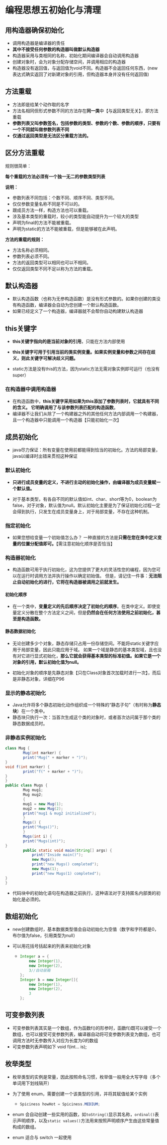 ﻿# 编程思想五初始化与清理



## 用构造器确保初始化

* 调用构造器是编译器的责任
* **其中不接受任何参数的构造器叫做默认构造器**
* 构造器采用与类相同的名称，初始化期间编译器会自动调用构造器
* 创建对象时，会为对象分配存储空间，并调用相应的构造器
* 构造器没有返回值，与返回值为void不同。构造器不会返回任何东西，(new表达式确实返回了对新建对象的引用，但构造器本身并没有任何返回值)



## 方法重载

* 方法即是给某个动作取的名字
* 方法名相同但形式参数不同的方法存在**同一类**中【与返回类型无关】，即方法重载
* **参数列表又叫参数签名，包括参数的类型、参数的个数、参数的顺序，只要有一个不同就叫做参数列表不同**
* **仅通过返回类型是无法区分重载方法的。**



## 区分方法重载

规则很简单：

**每个重载的方法必须有一个独一无二的参数类型列表**

**说明：**

- 参数列表不同包括：个数不同、顺序不同、类型不同。
- 仅仅参数变量名称不同是不可以的。
- 跟成员方法一样，构造方法也可以重载。
- 涉及基本类型的重载时，较小的类型能自动提升为一个较大的类型
- 声明为final的方法不能被重载。
- 声明为static的方法不能被重载，但是能够被在此声明。

**方法的重载的规则：**

- 方法名称必须相同。
- 参数列表必须不同。
- 方法的返回类型可以相同也可以不相同。
- 仅仅返回类型不同不足以称为方法的重载。



## 默认构造器

* 默认构造函数（也称为无参构造函数）是没有形式参数的。如果你创建的类没有构造函数，编译器会自动为您创建一个默认构造函数。
* 如果已经定义了一个构造器，编译器就不会帮你自动构建默认构造器



## this关键字

* **this关键字指向的是当前对象的引用**，只能在方法内部使用

* **this关键字可用于引用当前的类实例变量。如果实例变量和参数之间存在歧义，则此关键字可解决歧义问题。**
* static方法是没有this的方法，因为static方法无需对象实例即可运行（也没有super）



### 在构造器中调用构造器

* 在构造函数中，**this关键字采用如果为this添加了参数列表时，它就具有不同的含义。 它明确调用了与该参数列表匹配的构造函数**。
* 编译器不让我们从除了一个构建器之外的其他任何方法内部调用一个构建器，且一个构造器中只能调用一个构造器【只能初始化一次】



## 成员初始化

* java尽力保证：所有变量在使用前都能得到恰当的初始化。方法的局部变量，java以编译时出错来贯彻这种保证



### 默认初始化

* **只进行成员变量的定义，不进行主动的初始化操作，由编译器为成员变量赋一个默认值。**

* 对于基本类型，有各自不同的默认值如int、char、short等为0，boolean为false，对于对象，默认值为null。默认初始化主要是为了保证初始化过程一定会得到执行，只发生在成员变量身上，对于局部变量，不存在这种机制。



### 指定初始化

* 如果您想给变量一个初始值怎么办？ 一种直接的方法是**只需在您在类中定义变量的位置分配值即可。**【需注意初始化顺序是否恰当】



### 构造器初始化

* 构造函数可用于执行初始化，这为您提供了更大的灵活性您的编程，因为您可以在运行时调用方法并执行操作以确定初始值。 但是，请记住一件事：**无法阻止自动初始化的进行，它将在构造器被调用之前就发生。**



#### 初始化顺序

* 在一个类中，**变量定义的先后顺序决定了初始化的顺序**。在类中定义。即使变量定义分散在整个方法定义之间，但是**仍然会在任何方法使用之前初始化，甚至是构造函数。**



#### 静态数据初始化

* 无论创建多少个对象，静态存储只占用一份存储空间。不能将static关键字应用于局部变量，因此只能应用于域。 如果一个域是静态的基本类型域，且也没有对它进行显式初始化，**那么它就会获得基本类型的标准初值。如果它是一个对象的引用，默认初始化值为null。**

* 初始化对象的顺序是先静态对象【只在Class对象首次加载时进行一次】，而后是非静态对象，详细在P96



### 显示的静态初始化

* Java允许将多个静态初始化动作组织成一个特殊的“静态子句”（有时称为**静态块**）在一个类中。
* 静态块只执行一次：当首次生成这个类的对象时，或者首次访问属于那个类的静态数据成员时。



### 非静态实例初始化

```java
class Mug {
        Mug(int marker) {
        print("Mug(" + marker + ")");
}
void f(int marker) {
        print("f(" + marker + ")");
}
}
public class Mugs {
        Mug mug1;
        Mug mug2;
        {
        mug1 = new Mug(1);
        mug2 = new Mug(2);
        print("mug1 & mug2 initialized");
        }
        Mugs() {
        print("Mugs()");
        }
        Mugs(int i) {
        print("Mugs(int)");
}
        public static void main(String[] args) {
            print("Inside main()");
            new Mugs();
            print("new Mugs() completed");
            new Mugs(1);
            print("new Mugs(1) completed");
}
}

```

* 代码块中的初始化语句在构造器之前执行，这种语法对于支持匿名内部类的初始化是必须的。



## 数组初始化

* new创建数组时，基本数据类型值会自动初始化为空值（数字和字符都是0，布尔值为false，引用类型为null）

* 可以用花括号括起来的列表来初始化对象

  * ```java
    Integer a = {
        new Integer(1),
        new Integer(2),
        3//自动装箱
    };
    Integer b = new Integer[]{
        new Integer(1),
        new Integer(2),
        3
    };
    ```



## 可变参数列表

- 可变参数列表其实是一个数组，作为函数f()的形参时，函数f()既可以接受一个数组，也可以接受可变参数列表，编译器自动将可变参数列表变为数组，也可调用方法时无参数传入对应为长度为0的数组
- 可变参数列表声明如下 void f(int... is);



## 枚举类型

- 枚举类型的实例是常量，因此按照命名习惯，枚举值一般用全大写字母（多个单词用下划线隔开）

- 为了使用 enum，需要创建一个该类型的引用，并将其赋值给某个实例

  - ```java
    Spiciness howHot = Spiciness.MEDIUM;
    ```

- enum 会自动创建一些实用的函数，如`toString()`显示其名称，`ordinal()`表示声明顺序，以及`static values()`方法用来按照声明顺序产生由这些常量值构成的数组。

- enum 适合与 switch 一起使用

